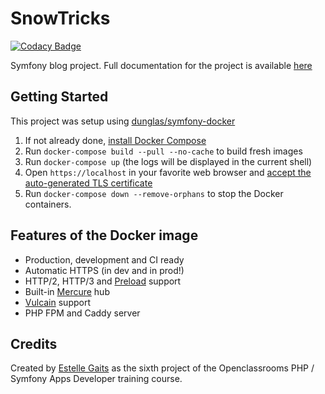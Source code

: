 # SnowTricks

[![Codacy Badge](https://api.codacy.com/project/badge/Grade/a1e9427639b146e8a0f82186a19859d1)](https://app.codacy.com/gh/EstelleMyddleware/snowtricks?utm_source=github.com&utm_medium=referral&utm_content=EstelleMyddleware/snowtricks&utm_campaign=Badge_Grade_Settings)

Symfony blog project. Full documentation for the project is available [here](https://estellemyddleware.github.io/snowtricks/)

## Getting Started

This project was setup using [dunglas/symfony-docker](https://github.com/dunglas/symfony-docker)

1. If not already done, [install Docker Compose](https://docs.docker.com/compose/install/)
2. Run `docker-compose build --pull --no-cache` to build fresh images
3. Run `docker-compose up` (the logs will be displayed in the current shell)
4. Open `https://localhost` in your favorite web browser and [accept the auto-generated TLS certificate](https://stackoverflow.com/a/15076602/1352334)
5. Run `docker-compose down --remove-orphans` to stop the Docker containers.

## Features of the Docker image

* Production, development and CI ready
* Automatic HTTPS (in dev and in prod!)
* HTTP/2, HTTP/3 and [Preload](https://symfony.com/doc/current/web_link.html) support
* Built-in [Mercure](https://symfony.com/doc/current/mercure.html) hub
* [Vulcain](https://vulcain.rocks) support
* PHP FPM and Caddy server

## Credits

Created by [Estelle Gaits](http://estellegaits.fr) as the sixth project of the Openclassrooms PHP / Symfony Apps Developer training course.

